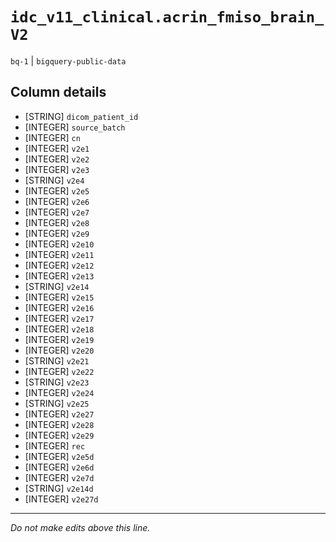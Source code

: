 # `idc_v11_clinical.acrin_fmiso_brain_V2`
`bq-1` | `bigquery-public-data`

## Column details
* [STRING]    `dicom_patient_id`
* [INTEGER]   `source_batch`
* [INTEGER]   `cn`
* [INTEGER]   `v2e1`
* [INTEGER]   `v2e2`
* [INTEGER]   `v2e3`
* [STRING]    `v2e4`
* [INTEGER]   `v2e5`
* [INTEGER]   `v2e6`
* [INTEGER]   `v2e7`
* [INTEGER]   `v2e8`
* [INTEGER]   `v2e9`
* [INTEGER]   `v2e10`
* [INTEGER]   `v2e11`
* [INTEGER]   `v2e12`
* [INTEGER]   `v2e13`
* [STRING]    `v2e14`
* [INTEGER]   `v2e15`
* [INTEGER]   `v2e16`
* [INTEGER]   `v2e17`
* [INTEGER]   `v2e18`
* [INTEGER]   `v2e19`
* [INTEGER]   `v2e20`
* [STRING]    `v2e21`
* [INTEGER]   `v2e22`
* [STRING]    `v2e23`
* [INTEGER]   `v2e24`
* [STRING]    `v2e25`
* [INTEGER]   `v2e27`
* [INTEGER]   `v2e28`
* [INTEGER]   `v2e29`
* [INTEGER]   `rec`
* [INTEGER]   `v2e5d`
* [INTEGER]   `v2e6d`
* [INTEGER]   `v2e7d`
* [STRING]    `v2e14d`
* [INTEGER]   `v2e27d`

-------------------------------------------------------------------------------
*Do not make edits above this line.*

